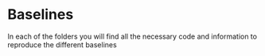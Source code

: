 # Baselines 

In each of the folders you will find all the necessary code and information to reproduce the different baselines